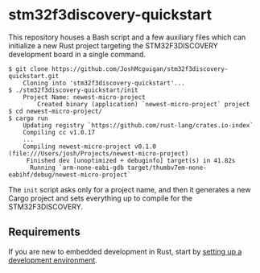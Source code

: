 # stm32f3discovery-quickstart

This repository houses a Bash script and a few auxiliary files which can initialize a new Rust project targeting the STM32F3DISCOVERY development board in a single command.

```
$ git clone https://github.com/JoshMcguigan/stm32f3discovery-quickstart.git
    Cloning into 'stm32f3discovery-quickstart'...
$ ./stm32f3discovery-quickstart/init
    Project Name: newest-micro-project
        Created binary (application) `newest-micro-project` project
$ cd newest-micro-project/
$ cargo run
    Updating registry `https://github.com/rust-lang/crates.io-index`
    Compiling cc v1.0.17                                                         
    ...
    Compiling newest-micro-project v0.1.0 (file:///Users/josh/Projects/newest-micro-project)
     Finished dev [unoptimized + debuginfo] target(s) in 41.82s
      Running `arm-none-eabi-gdb target/thumbv7em-none-eabihf/debug/newest-micro-project`
```

The `init` script asks only for a project name, and then it generates a new Cargo project and sets everything up to compile for the STM32F3DISCOVERY.

## Requirements

If you are new to embedded development in Rust, start by [setting up a development environment](https://japaric.github.io/discovery/03-setup/README.html).
